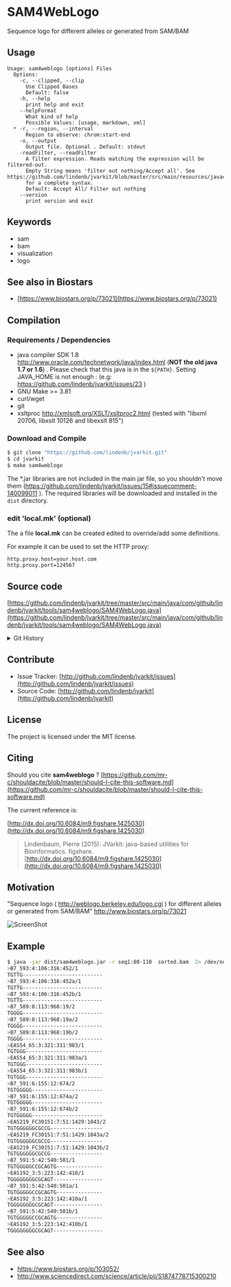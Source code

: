 # SAM4WebLogo

Sequence logo for different alleles or generated from SAM/BAM 


## Usage

```
Usage: sam4weblogo [options] Files
  Options:
    -c, --clipped, --clip
      Use Clipped Bases
      Default: false
    -h, --help
      print help and exit
    --helpFormat
      What kind of help
      Possible Values: [usage, markdown, xml]
  * -r, --region, --interval
      Region to observe: chrom:start-end
    -o, --output
      Output file. Optional . Default: stdout
    -readFilter, --readFilter
      A filter expression. Reads matching the expression will be filtered-out. 
      Empty String means 'filter out nothing/Accept all'. See https://github.com/lindenb/jvarkit/blob/master/src/main/resources/javacc/com/github/lindenb/jvarkit/util/bio/samfilter/SamFilterParser.jj 
      for a complete syntax.
      Default: Accept All/ Filter out nothing
    --version
      print version and exit

```


## Keywords

 * sam
 * bam
 * visualization
 * logo



## See also in Biostars

 * [https://www.biostars.org/p/73021](https://www.biostars.org/p/73021)


## Compilation

### Requirements / Dependencies

* java compiler SDK 1.8 http://www.oracle.com/technetwork/java/index.html (**NOT the old java 1.7 or 1.6**) . Please check that this java is in the `${PATH}`. Setting JAVA_HOME is not enough : (e.g: https://github.com/lindenb/jvarkit/issues/23 )
* GNU Make >= 3.81
* curl/wget
* git
* xsltproc http://xmlsoft.org/XSLT/xsltproc2.html (tested with "libxml 20706, libxslt 10126 and libexslt 815")


### Download and Compile

```bash
$ git clone "https://github.com/lindenb/jvarkit.git"
$ cd jvarkit
$ make sam4weblogo
```

The *.jar libraries are not included in the main jar file, so you shouldn't move them (https://github.com/lindenb/jvarkit/issues/15#issuecomment-140099011 ).
The required libraries will be downloaded and installed in the `dist` directory.

### edit 'local.mk' (optional)

The a file **local.mk** can be created edited to override/add some definitions.

For example it can be used to set the HTTP proxy:

```
http.proxy.host=your.host.com
http.proxy.port=124567
```
## Source code 

[https://github.com/lindenb/jvarkit/tree/master/src/main/java/com/github/lindenb/jvarkit/tools/sam4weblogo/SAM4WebLogo.java](https://github.com/lindenb/jvarkit/tree/master/src/main/java/com/github/lindenb/jvarkit/tools/sam4weblogo/SAM4WebLogo.java)


<details>
<summary>Git History</summary>

```
Mon May 22 17:20:59 2017 +0200 ; moving to jcommaner ; https://github.com/lindenb/jvarkit/commit/60cbfa764f7f5bacfdb78e48caf8f9b66e53a6a0
Mon May 15 09:04:30 2017 +0200 ; fix https://github.com/lindenb/jvarkit/issues/77 ; https://github.com/lindenb/jvarkit/commit/b6538a7bf2c02daf7d67dc9649e54f96c3d228d0
Thu May 11 10:59:12 2017 +0200 ; samcolortag ; https://github.com/lindenb/jvarkit/commit/dfd3239dc49af52966e2259bf0a5f52dd34aac8e
Tue Apr 4 17:09:36 2017 +0200 ; vcfgnomad ; https://github.com/lindenb/jvarkit/commit/eac33a01731eaffbdc401ec5fd917fe345b4a181
Mon Nov 30 16:53:51 2015 +0100 ; cont ; https://github.com/lindenb/jvarkit/commit/89f3cbe043ac8c52735feec5b45e43cf873b7179
Mon Jun 1 15:27:11 2015 +0200 ; change getChrom() to getContig() ; https://github.com/lindenb/jvarkit/commit/5abd60afcdc2d5160164ae6e18087abf66d8fcfe
Tue Jun 10 21:41:09 2014 +0200 ; samlogo changed sources ; https://github.com/lindenb/jvarkit/commit/378aac14b03169f68e53ba03fb6a8c02bff7b50d
Mon May 12 14:06:30 2014 +0200 ; continue moving to htsjdk ; https://github.com/lindenb/jvarkit/commit/011f098b6402da9e204026ee33f3f89d5e0e0355
Mon May 12 10:28:28 2014 +0200 ; first sed on files ; https://github.com/lindenb/jvarkit/commit/79ae202e237f53b7edb94f4326fee79b2f71b8e8
Wed May 29 17:34:36 2013 +0200 ; sam4weblogo ; https://github.com/lindenb/jvarkit/commit/aad4b11f38f096c186b496182420bfab399ee424
```

</details>

## Contribute

- Issue Tracker: [http://github.com/lindenb/jvarkit/issues](http://github.com/lindenb/jvarkit/issues)
- Source Code: [http://github.com/lindenb/jvarkit](http://github.com/lindenb/jvarkit)

## License

The project is licensed under the MIT license.

## Citing

Should you cite **sam4weblogo** ? [https://github.com/mr-c/shouldacite/blob/master/should-I-cite-this-software.md](https://github.com/mr-c/shouldacite/blob/master/should-I-cite-this-software.md)

The current reference is:

[http://dx.doi.org/10.6084/m9.figshare.1425030](http://dx.doi.org/10.6084/m9.figshare.1425030)

> Lindenbaum, Pierre (2015): JVarkit: java-based utilities for Bioinformatics. figshare.
> [http://dx.doi.org/10.6084/m9.figshare.1425030](http://dx.doi.org/10.6084/m9.figshare.1425030)


## Motivation

"Sequence logo ( http://weblogo.berkeley.edu/logo.cgi ) for different alleles or generated from SAM/BAM" http://www.biostars.org/p/73021

![ScreenShot](https://raw.github.com/lindenb/jvarkit/master/doc/sam2weblogo.png)


## Example

```bash
$ java -jar dist/sam4weblogo.jar -r seq1:80-110  sorted.bam  2> /dev/null | head -n 50
>B7_593:4:106:316:452/1
TGTTG--------------------------
>B7_593:4:106:316:452a/1
TGTTG--------------------------
>B7_593:4:106:316:452b/1
TGTTG--------------------------
>B7_589:8:113:968:19/2
TGGGG--------------------------
>B7_589:8:113:968:19a/2
TGGGG--------------------------
>B7_589:8:113:968:19b/2
TGGGG--------------------------
>EAS54_65:3:321:311:983/1
TGTGGG-------------------------
>EAS54_65:3:321:311:983a/1
TGTGGG-------------------------
>EAS54_65:3:321:311:983b/1
TGTGGG-------------------------
>B7_591:6:155:12:674/2
TGTGGGGG-----------------------
>B7_591:6:155:12:674a/2
TGTGGGGG-----------------------
>B7_591:6:155:12:674b/2
TGTGGGGG-----------------------
>EAS219_FC30151:7:51:1429:1043/2
TGTGGGGGGCGCCG-----------------
>EAS219_FC30151:7:51:1429:1043a/2
TGTGGGGGGCGCCG-----------------
>EAS219_FC30151:7:51:1429:1043b/2
TGTGGGGGGCGCCG-----------------
>B7_591:5:42:540:501/1
TGTGGGGGCCGCAGTG---------------
>EAS192_3:5:223:142:410/1
TGGGGGGGGCGCAGT----------------
>B7_591:5:42:540:501a/1
TGTGGGGGCCGCAGTG---------------
>EAS192_3:5:223:142:410a/1
TGGGGGGGGCGCAGT----------------
>B7_591:5:42:540:501b/1
TGTGGGGGCCGCAGTG---------------
>EAS192_3:5:223:142:410b/1
TGGGGGGGGCGCAGT----------------
```

## See also

* https://www.biostars.org/p/103052/
* http://www.sciencedirect.com/science/article/pii/S1874778715300210


